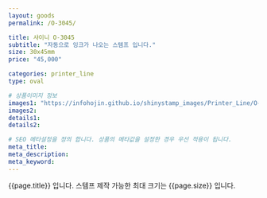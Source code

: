 ```yaml
---
layout: goods
permalink: /O-3045/

title: 샤이니 O-3045
subtitle: "자동으로 잉크가 나오는 스템프 입니다."
size: 30x45mm
price: "45,000"

categories: printer_line
type: oval

# 상품이미지 정보
images1: "https://infohojin.github.io/shinystamp_images/Printer_Line/O-3045/O-3045_1.jpg"
images2:
details1:
details2:    

# SEO 메타설정을 정의 합니다. 상품의 메타값을 설정한 경우 우선 적용이 됩니다.
meta_title: 
meta_description:
meta_keyword:
---
```


{{page.title}} 입니다. 스템프 제작 가능한 최대 크기는 {{page.size}} 입니다.